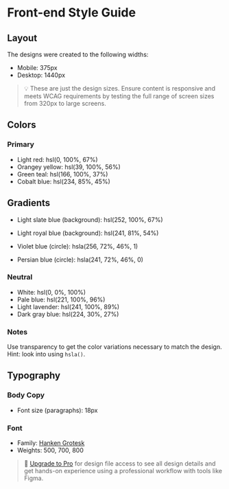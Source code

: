 # Front-end Style Guide

## Layout

The designs were created to the following widths:

-   Mobile: 375px
-   Desktop: 1440px

> 💡 These are just the design sizes. Ensure content is responsive and meets WCAG requirements by testing the full range of screen sizes from 320px to large screens.

## Colors

### Primary

-   Light red: hsl(0, 100%, 67%)
-   Orangey yellow: hsl(39, 100%, 56%)
-   Green teal: hsl(166, 100%, 37%)
-   Cobalt blue: hsl(234, 85%, 45%)

## Gradients

-   Light slate blue (background): hsl(252, 100%, 67%)
-   Light royal blue (background): hsl(241, 81%, 54%)

-   Violet blue (circle): hsla(256, 72%, 46%, 1)
-   Persian blue (circle): hsla(241, 72%, 46%, 0)

### Neutral

-   White: hsl(0, 0%, 100%)
-   Pale blue: hsl(221, 100%, 96%)
-   Light lavender: hsl(241, 100%, 89%)
-   Dark gray blue: hsl(224, 30%, 27%)

### Notes

Use transparency to get the color variations necessary to match the design. Hint: look into using `hsla()`.

## Typography

### Body Copy

-   Font size (paragraphs): 18px

### Font

-   Family: [Hanken Grotesk](https://fonts.google.com/specimen/Hanken+Grotesk)
-   Weights: 500, 700, 800

> 💎 [Upgrade to Pro](https://www.frontendmentor.io/pro?ref=style-guide) for design file access to see all design details and get hands-on experience using a professional workflow with tools like Figma.
